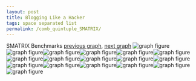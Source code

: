 ```yaml
---
layout: post
title: Blogging Like a Hacker
tags: space separated list
permalink: /comb_quintuple_SMATRIX/
---
```


SMATRIX Benchmarks
[previous graph](../comb_quintuple_ROD/), [next graph](../comb_quintuple_SORTD/)
<img src="./images/quintuple/SMATRIX/SMATRIX-AVL_box.png" alt="graph figure"><img src="./images/quintuple/SMATRIX/SMATRIX-A_box.png" alt="graph figure"><img src="./images/quintuple/SMATRIX/SMATRIX-CYPHERD_box.png" alt="graph figure"><img src="./images/quintuple/SMATRIX/SMATRIX-EGG_box.png" alt="graph figure"><img src="./images/quintuple/SMATRIX/SMATRIX-FACE_box.png" alt="graph figure"><img src="./images/quintuple/SMATRIX/SMATRIX-FLOYD_box.png" alt="graph figure"><img src="./images/quintuple/SMATRIX/SMATRIX-F_box.png" alt="graph figure"><img src="./images/quintuple/SMATRIX/SMATRIX-H_box.png" alt="graph figure"><img src="./images/quintuple/SMATRIX/SMATRIX-JSOND_box.png" alt="graph figure"><img src="./images/quintuple/SMATRIX/SMATRIX-K_box.png" alt="graph figure"><img src="./images/quintuple/SMATRIX/SMATRIX-O_box.png" alt="graph figure"><img src="./images/quintuple/SMATRIX/SMATRIX-PDFD_box.png" alt="graph figure"><img src="./images/quintuple/SMATRIX/SMATRIX-RB_box.png" alt="graph figure"><img src="./images/quintuple/SMATRIX/SMATRIX-ROD_box.png" alt="graph figure"><img src="./images/quintuple/SMATRIX/SMATRIX-SMATRIX_box.png" alt="graph figure"><img src="./images/quintuple/SMATRIX/SMATRIX-SORTD_box.png" alt="graph figure"><img src="./images/quintuple/SMATRIX/SMATRIX-ZB_box.png" alt="graph figure">